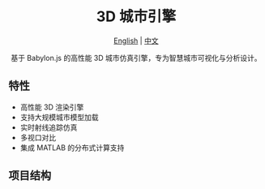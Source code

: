 <div align="center">

# 3D 城市引擎

[English](./README.md) | [中文](./README.zh.md)

基于 Babylon.js 的高性能 3D 城市仿真引擎，专为智慧城市可视化与分析设计。

</div>

## 特性

- 高性能 3D 渲染引擎
- 支持大规模城市模型加载
- 实时射线追踪仿真
- 多视口对比
- 集成 MATLAB 的分布式计算支持

## 项目结构
